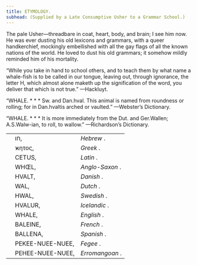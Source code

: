 ```yaml
---
title: ETYMOLOGY.
subhead: (Supplied by a Late Consumptive Usher to a Grammar School.)
---
```


The pale Usher—threadbare in coat, heart, body, and brain; I see him now. He was ever dusting his old lexicons and grammars, with a queer handkerchief, mockingly embellished with all the gay flags of all the known nations of the world. He loved to dust his old grammars; it somehow mildly reminded him of his mortality.

“While you take in hand to school others, and to teach them by what name a whale-fish is to be called in our tongue, leaving out, through ignorance, the letter H, which almost alone maketh up the signification of the word, you deliver that which is not true.” —Hackluyt.

“WHALE. * * * Sw. and Dan.hval. This animal is named from roundness or rolling; for in Dan.hvaltis arched or vaulted.” —Webster’s Dictionary.

“WHALE. * * * It is more immediately from the Dut. and Ger.Wallen; A.S.Walw-ian, to roll, to wallow.” —Richardson’s Dictionary.

<table> <tr> <td> </td> <td> חו, </td> <td> <i> Hebrew </i> . </td> </tr> <tr> <td> </td> <td> ϰητος, </td> <td> <i> Greek </i> . </td> </tr> <tr> <td> </td> <td> CETUS, </td> <td> <i> Latin </i> . </td> </tr> <tr> <td> </td> <td> WHŒL, </td> <td> <i> Anglo-Saxon </i> . </td> </tr> <tr> <td> </td> <td> HVALT, </td> <td> <i> Danish </i> . </td> </tr> <tr> <td> </td> <td> WAL, </td> <td> <i> Dutch </i> . </td> </tr> <tr> <td> </td> <td> HWAL, </td> <td> <i> Swedish </i> . </td> </tr> <tr> <td> </td> <td> HVALUR, </td> <td> <i> Icelandic </i> . </td> </tr> <tr> <td> </td> <td> WHALE, </td> <td> <i> English </i> . </td> </tr> <tr> <td> </td> <td> BALEINE, </td> <td> <i> French </i> . </td> </tr> <tr> <td> </td> <td> BALLENA, </td> <td> <i> Spanish </i> . </td> </tr> <tr> <td> </td> <td> PEKEE-NUEE-NUEE, </td> <td> <i> Fegee </i> . </td> </tr> <tr> <td> </td> <td> PEHEE-NUEE-NUEE, </td> <td> <i> Erromangoan </i> . </td> </tr> </table>